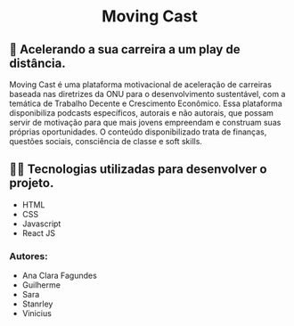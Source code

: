 <h1 align="center">Moving Cast</h1>

## 🎯 Acelerando a sua carreira a um play de distância. 

Moving Cast é uma plataforma motivacional de aceleração de carreiras baseada nas diretrizes da ONU para o desenvolvimento sustentável, com a temática de Trabalho Decente e Crescimento Econômico. Essa plataforma disponibiliza podcasts específicos, autorais e não autorais, que possam servir de motivação para que mais jovens empreendam e construam suas próprias oportunidades. O conteúdo disponibilizado trata de finanças, questões sociais, consciência de classe e soft skills.

## 👨‍💻 Tecnologias utilizadas para desenvolver o projeto.

- HTML
- CSS
- Javascript
- React JS

### Autores: 
- Ana Clara Fagundes 
- Guilherme
- Sara
- Stanrley
- Vinicius 
